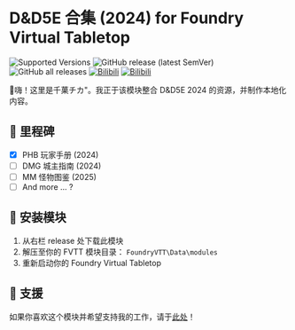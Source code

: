 # D&D5E 合集 (2024) for Foundry Virtual Tabletop

![Supported Versions](https://img.shields.io/badge/FVTT-v12,%20DND4.1+-8b0000?style=flat-square) ![GitHub release (latest SemVer)](https://img.shields.io/github/v/release/chiga777/dnd5e_collection_2024?style=flat-square) ![GitHub all releases](https://img.shields.io/github/downloads/chiga777/dnd5e_collection_2024/total?style=flat-square) [![Bilibili](https://img.shields.io/badge/Bilibili-千菓チカ"-00A1D6?logo=Bilibili&logoColor=white&style=flat-square)](https://space.bilibili.com/37702076) [![Bilibili](https://img.shields.io/badge/支援-千菓チカ"-FF69B4?logo=Bilibili&logoColor=white&style=flat-square)](https://www.bilibili.com/opus/1004555041941487616)

🌟嗨！这里是千菓チカ"。我正于该模块整合 D&D5E 2024 的资源，并制作本地化内容。

## 🏁 里程碑

- [x] PHB 玩家手册 (2024)
- [ ] DMG 城主指南 (2024)
- [ ] MM 怪物图鉴 (2025)
- [ ] And more … ?

## 🎯 安装模块

1. 从右栏 release 处下载此模块
2. 解压至你的 FVTT 模块目录： `FoundryVTT\Data\modules`
3. 重新启动你的 Foundry Virtual Tabletop

## 🥤 支援

如果你喜欢这个模块并希望支持我的工作，请于[此处](https://www.bilibili.com/opus/1004555041941487616)！
